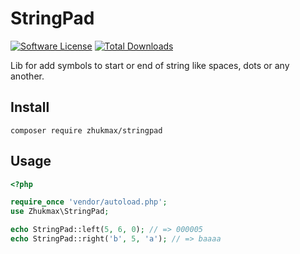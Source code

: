 # StringPad
[![Software License][ico-license]](license.md)
[![Total Downloads][ico-downloads]][link-downloads]

Lib for add symbols to start or end of string like spaces, dots or any another.

## Install
```console
composer require zhukmax/stringpad
```

## Usage

```php
<?php

require_once 'vendor/autoload.php';
use Zhukmax\StringPad;

echo StringPad::left(5, 6, 0); // => 000005
echo StringPad::right('b', 5, 'a'); // => baaaa
```

[ico-license]: https://img.shields.io/badge/license-Apache%202-brightgreen.svg
[ico-downloads]: https://img.shields.io/packagist/dt/zhukmax/stringpad.svg
[link-downloads]: https://packagist.org/packages/zhukmax/smsc
